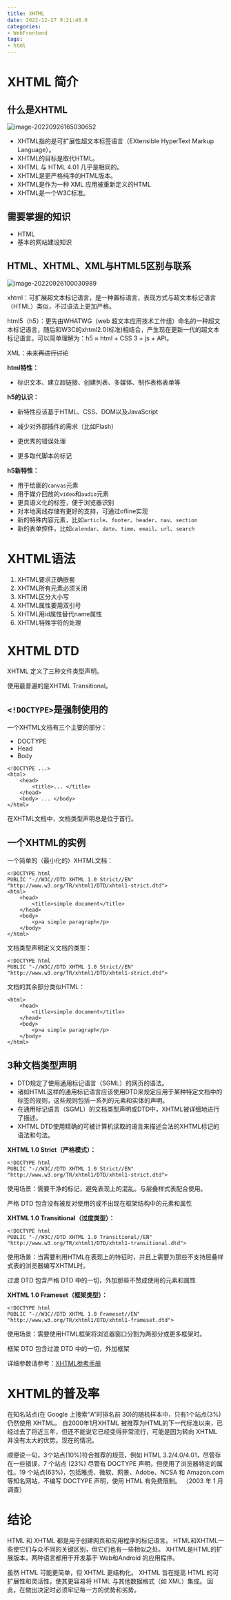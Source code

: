 ```yaml
---
title: XHTML
date: 2022-12-27 9:21:48.0
categories: 
- WebFrontend
tags: 
- html
---
```


# XHTML 简介

## 什么是XHTML

![image-20220926165030652](https://wrxinyue.oss-cn-hongkong.aliyuncs.com/img/image-20220926165030652.png)

* XHTML指的是可扩展性超文本标签语言（EXtensible HyperText Markup Language）。
* XHTML的目标是取代HTML。
* XHTML 与 HTML 4.01 几乎是相同的。
* XHTML是更严格纯净的HTML版本。
* XHTML是作为一种 XML 应用被重新定义的HTML
* XHTML是一个W3C标准。

## 需要掌握的知识

* HTML
* 基本的网站建设知识

## HTML、XHTML、XML与HTML5区别与联系

![image-20220926100030989](https://wrxinyue.oss-cn-hongkong.aliyuncs.com/img/image-20220926100030989.png)

xhtml：可扩展超文本标记语言，是一种置标语言，表现方式与超文本标记语言（HTML）类似，不过语法上更加严格。

html5（h5）：更先由WHATWG（web 超文本应用技术工作组）命名的一种超文本标记语言，随后和W3C的xhtml2.0(标准)相结合，产生现在更新一代的超文本标记语言。可以简单理解为：h5 ≈ html + CSS 3 + js + API。

XML：~~未来再进行讨论~~

**html特性：**

* 标识文本、建立超链接、创建列表、多媒体、制作表格表单等



**h5的认识：**

* 新特性应该基于HTML、CSS、DOM以及JavaScript

* 减少对外部插件的需求（比如Flash）

* 更优秀的错误处理

* 更多取代脚本的标记



**h5新特性：**

* 用于绘画的`canvas`元素
* 用于媒介回放的`video`和`audio`元素
* 更具语义化的标签，便于浏览器识别
* 对本地离线存储有更好的支持，可通过ofline实现
* 新的特殊内容元素，比如`article`、`footer`、`header`、`nav`、`section`
* 新的表单控件，比如`calendar`、`date`、`time`、`email`、`url`、`search`

# XHTML语法

1. XHTML要求正确嵌套
2. XHTML所有元素必须关闭
3. XHTML区分大小写
4. XHTML属性要用双引号
5. XHTML用id属性替代name属性
6. XHTML特殊字符的处理

# XHTML DTD

XHTML 定义了三种文件类型声明。

使用最普遍的是XHTML Transitional。

## `<!DOCTYPE>`是强制使用的

一个XHTML文档有三个主要的部分：

* DOCTYPE
* Head
* Body

~~~XHTML
<!DOCTYPE ...>
<html>
	<head>
		<title>... </title>
	</head>
	<body> ... </body>
</html>
~~~

在XHTML文档中，文档类型声明总是位于首行。

## 一个XHTML的实例

一个简单的（最小化的）XHTML文档：

~~~XHTML
<!DOCTYPE html
PUBLIC "-//W3C//DTD XHTML 1.0 Strict//EN"
"http://www.w3.org/TR/xhtml1/DTD/xhtml1-strict.dtd">
<html>
	<head>
		<title>simple document</title>
	</head>
	<body>
		<p>a simple paragraph</p>
	</body>
</html>
~~~

文档类型声明定义文档的类型：

~~~XHTML
<!DOCTYPE html
PUBLIC "-//W3C//DTD XHTML 1.0 Strict//EN"
"http://www.w3.org/TR/xhtml1/DTD/xhtml1-strict.dtd">
~~~

文档的其余部分类似HTML：

~~~XHTML
<html>
	<head>
		<title>simple document</title>
	</head>
	<body>
		<p>a simple paragraph</p>
	</body>
</html>
~~~

## 3种文档类型声明

* DTD规定了使用通用标记语言（SGML）的网页的语法。
* 诸如HTML这样的通用标记语言应该使用DTD来规定应用于某种特定文档中的标签的规则，这些规则包括一系列的元素和实体的声明。
* 在通用标记语言（SGML）的文档类型声明或DTD中，XHTML被详细地进行了描述。
* XHTML DTD使用精确的可被计算机读取的语言来描述合法的XHTML标记的语法和句法。



**XHTML 1.0 Strict（严格模式）：**

~~~XHTML
<!DOCTYPE html
PUBLIC "-//W3C//DTD XHTML 1.0 Strict//EN" 
"http://www.w3.org/TR/xhtml1/DTD/xhtml1-strict.dtd">
~~~

使用场景：需要干净的标记，避免表现上的混乱。与层叠样式表配合使用。

严格 DTD 包含没有被反对使用的或不出现在框架结构中的元素和属性

**XHTML 1.0 Transitional（过度类型）：**

~~~XHTML
<!DOCTYPE html
PUBLIC "-//W3C//DTD XHTML 1.0 Transitional//EN"
"http://www.w3.org/TR/xhtml1/DTD/xhtml1-transitional.dtd">
~~~

使用场景：当需要利用HTML在表现上的特征时，并且上需要为那些不支持层叠样式表的浏览器编写XHTML时。

过渡 DTD 包含严格 DTD 中的一切，外加那些不赞成使用的元素和属性

**XHTML 1.0 Frameset（框架类型）：**

~~~XHTML
<!DOCTYPE html
PUBLIC "-//W3C//DTD XHTML 1.0 Frameset//EN"
"http://www.w3.org/TR/xhtml1/DTD/xhtml1-frameset.dtd">
~~~

使用场景：需要使用HTML框架将浏览器窗口分割为两部分或更多框架时。

框架 DTD 包含过渡 DTD 中的一切，外加框架

详细参数请参考：[XHTML参考手册](https://www.w3school.com.cn/tags/index.asp)

# XHTML的普及率

在知名站点(在 Google 上搜索“A”时排名前 30)的随机样本中，只有1个站点(3%)仍然使用 XHTML。 自2000年1月XHTML 被推荐为HTML的下一代标准以来，已经过去了将近三年，但还不能说它已经变得非常流行，可能是因为转向 XHTML 并没有太大的优势。现在的情况。 

顺便说一句，3个站点(10%)符合推荐的规范，例如 HTML 3.2/4.0/4.01，尽管存在一些错误，7 个站点 (23%) 尽管有 DOCTYPE 声明，但使用了浏览器特定的属性。19  个站点(63%)，包括雅虎、微软、网景、Adobe、NCSA 和 Amazon.com 等知名网站，不编写 DOCTYPE 声明，使用 HTML 有免费限制。  （2003 年 1 月调查） 

# 结论

HTML 和 XHTML 都是用于创建网页和应用程序的标记语言。  HTML和XHTML一些使它们与众不同的关键区别，但它们也有一些相似之处。 XHTML是HTML的扩展版本，两种语言都用于开发基于 Web和Android 的应用程序。 

虽然 HTML 可能更简单，但 XHTML 更结构化。  XHTML 旨在提高 HTML 的可扩展性和灵活性，使其更容易将 HTML 与其他数据格式（如 XML）集成。  因此，在做出决定时必须牢记每一方的优势和劣势。